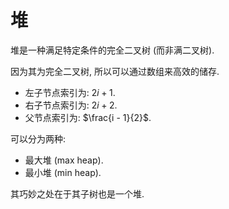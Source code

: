 # 堆

堆是一种满足特定条件的完全二叉树 (而非满二叉树).

因为其为完全二叉树, 所以可以通过数组来高效的储存.

- 左子节点索引为: $2i + 1$.
- 右子节点索引为: $2i + 2$.
- 父节点索引为: $\frac{i - 1}{2}$.

可以分为两种:

- 最大堆 (max heap).
- 最小堆 (min heap).

其巧妙之处在于其子树也是一个堆.
